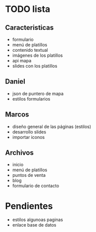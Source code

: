 # TODO lista

## Caracteristicas
* formulario
* menú de platillos
* contenido textual
* imágenes de los platillos
* api mapa
* slides con los platillos

## Daniel
* json de puntero de mapa
* estilos formularios

## Marcos
* diseño general de las páginas (estilos)
* desarrollo slides
* importar iconos

## Archivos
* inicio
* menú de platillos
* puntos de venta
* blog
* formulario de contacto
# Pendientes
* estilos algunoas paginas
* enlace base de datos
